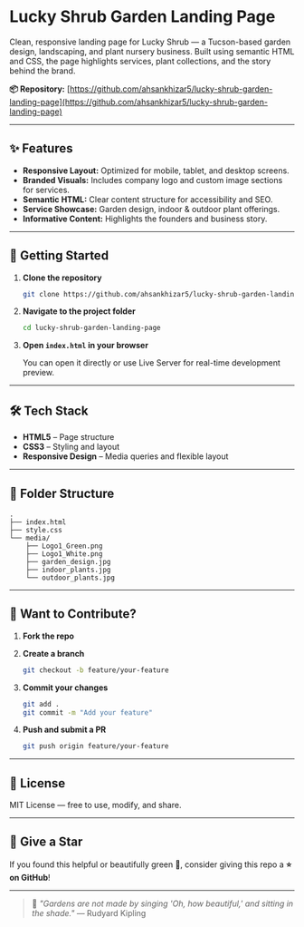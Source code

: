 # Lucky Shrub Garden Landing Page

Clean, responsive landing page for Lucky Shrub — a Tucson-based garden design, landscaping, and plant nursery business. Built using semantic HTML and CSS, the page highlights services, plant collections, and the story behind the brand.

**📦 Repository:** [https://github.com/ahsankhizar5/lucky-shrub-garden-landing-page](https://github.com/ahsankhizar5/lucky-shrub-garden-landing-page)

---

## ✨ Features

* **Responsive Layout:** Optimized for mobile, tablet, and desktop screens.
* **Branded Visuals:** Includes company logo and custom image sections for services.
* **Semantic HTML:** Clear content structure for accessibility and SEO.
* **Service Showcase:** Garden design, indoor & outdoor plant offerings.
* **Informative Content:** Highlights the founders and business story.

---

## 🚀 Getting Started

1. **Clone the repository**

   ```bash
   git clone https://github.com/ahsankhizar5/lucky-shrub-garden-landing-page.git
   ```

2. **Navigate to the project folder**

   ```bash
   cd lucky-shrub-garden-landing-page
   ```

3. **Open `index.html` in your browser**

   You can open it directly or use Live Server for real-time development preview.

---

## 🛠️ Tech Stack

* **HTML5** – Page structure
* **CSS3** – Styling and layout
* **Responsive Design** – Media queries and flexible layout

---

## 📁 Folder Structure

```
.
├── index.html
├── style.css
└── media/
    ├── Logo1_Green.png
    ├── Logo1_White.png
    ├── garden_design.jpg
    ├── indoor_plants.jpg
    └── outdoor_plants.jpg
```

---

## 🤝 Want to Contribute?

1. **Fork the repo**

2. **Create a branch**

   ```bash
   git checkout -b feature/your-feature
   ```

3. **Commit your changes**

   ```bash
   git add .
   git commit -m "Add your feature"
   ```

4. **Push and submit a PR**

   ```bash
   git push origin feature/your-feature
   ```

---

## 📄 License

MIT License — free to use, modify, and share.

---

## 🌟 Give a Star

If you found this helpful or beautifully green 🌿, consider giving this repo a **⭐ on GitHub**!

---

> 🌱 *"Gardens are not made by singing 'Oh, how beautiful,' and sitting in the shade."* — Rudyard Kipling
